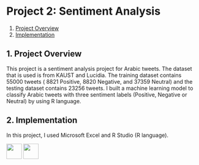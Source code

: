 # Project 2: Sentiment Analysis

1. [Project Overview](#ProjectOverview)
2. [Implementation](#model)


## 1. Project Overview <a name="ProjectOverview"></a>
This project is a sentiment analysis project for Arabic tweets. The dataset that is used is from KAUST and Lucidia. The training dataset contains 55000 tweets ( 8821 Positive, 8820 Negative, and 37359 Neutral) and the testing dataset contains 23256 tweets. I built a machine learning model to classify Arabic tweets with three sentiment labels (Positive, Negative or Neutral) by using R language.


## 2. Implementation <a name="model"></a> 
In this project, I used Microsoft Excel and R Studio (R language).

<img src="https://img.shields.io/badge/Microsoft_Excel-217346?style=for-the-badge&logo=microsoft-excel&logoColor=white" height = '40px' >
<img src="https://img.shields.io/badge/RStudio-75AADB?style=for-the-badge&logo=RStudio&logoColor=white" height = '40px' >


